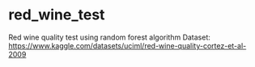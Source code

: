 # red_wine_test
Red wine quality test using random forest algorithm
Dataset: https://www.kaggle.com/datasets/uciml/red-wine-quality-cortez-et-al-2009

